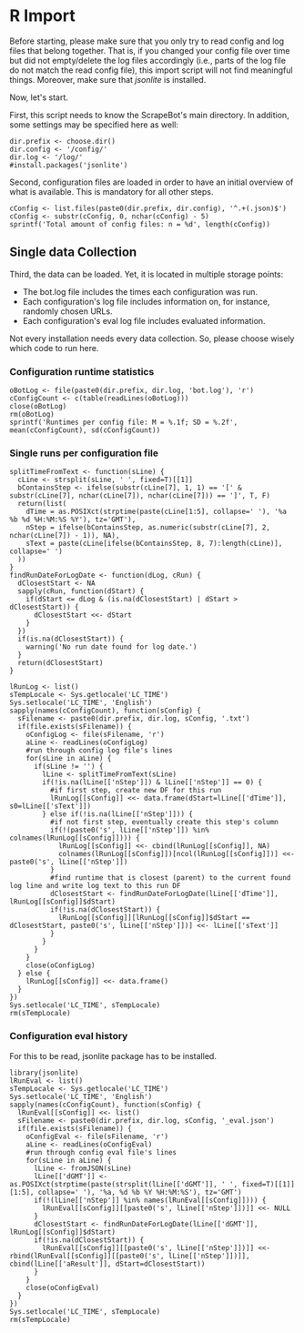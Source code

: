# R Import

Before starting, please make sure that you only try to read config and log files that belong together. That is, if you changed your config file over time but did not empty/delete the log files accordingly (i.e., parts of the log file do not match the read config file), this import script will not find meaningful things. Moreover, make sure that *jsonlite* is installed.

Now, let's start.

First, this script needs to know the ScrapeBot's main directory. In addition, some settings may be specified here as well:
```{r basic settings}
dir.prefix <- choose.dir()
dir.config <- '/config/'
dir.log <- '/log/'
#install.packages('jsonlite')
```

Second, configuration files are loaded in order to have an initial overview of what is available. This is mandatory for all other steps.
```{r load config files}
cConfig <- list.files(paste0(dir.prefix, dir.config), '^.+(.json)$')
cConfig <- substr(cConfig, 0, nchar(cConfig) - 5)
sprintf('Total amount of config files: n = %d', length(cConfig))
```

## Single data Collection
Third, the data can be loaded. Yet, it is located in multiple storage points:
* The bot.log file includes the times each configuration was run.
* Each configuration's log file includes information on, for instance, randomly chosen URLs.
* Each configuration's eval log file includes evaluated information.

Not every installation needs every data collection. So, please choose wisely which code to run here.

### Configuration runtime statistics
```{r load runtime data from bot.log}
oBotLog <- file(paste0(dir.prefix, dir.log, 'bot.log'), 'r')
cConfigCount <- c(table(readLines(oBotLog)))
close(oBotLog)
rm(oBotLog)
sprintf('Runtimes per config file: M = %.1f; SD = %.2f', mean(cConfigCount), sd(cConfigCount))
```

### Single runs per configuration file
```{r load all runs per configuration log}
splitTimeFromText <- function(sLine) {
  cLine <- strsplit(sLine, ' ', fixed=T)[[1]]
  bContainsStep <- ifelse(substr(cLine[7], 1, 1) == '[' & substr(cLine[7], nchar(cLine[7]), nchar(cLine[7])) == ']', T, F)
  return(list(
    dTime = as.POSIXct(strptime(paste(cLine[1:5], collapse=' '), '%a %b %d %H:%M:%S %Y'), tz='GMT'),
    nStep = ifelse(bContainsStep, as.numeric(substr(cLine[7], 2, nchar(cLine[7]) - 1)), NA),
    sText = paste(cLine[ifelse(bContainsStep, 8, 7):length(cLine)], collapse=' ')
  ))
}
findRunDateForLogDate <- function(dLog, cRun) {
  dClosestStart <- NA
  sapply(cRun, function(dStart) {
    if(dStart <= dLog & (is.na(dClosestStart) | dStart > dClosestStart)) {
      dClosestStart <<- dStart
    }
  })
  if(is.na(dClosestStart)) {
    warning('No run date found for log date.')
  }
  return(dClosestStart)
}

lRunLog <- list()
sTempLocale <- Sys.getlocale('LC_TIME')
Sys.setlocale('LC_TIME', 'English')
sapply(names(cConfigCount), function(sConfig) {
  sFilename <- paste0(dir.prefix, dir.log, sConfig, '.txt')
  if(file.exists(sFilename)) {
    oConfigLog <- file(sFilename, 'r')
    aLine <- readLines(oConfigLog)
    #run through config log file's lines
    for(sLine in aLine) {
      if(sLine != '') {
        lLine <- splitTimeFromText(sLine)
        if(!is.na(lLine[['nStep']]) & lLine[['nStep']] == 0) {
          #if first step, create new DF for this run
          lRunLog[[sConfig]] <<- data.frame(dStart=lLine[['dTime']], s0=lLine[['sText']])
        } else if(!is.na(lLine[['nStep']])) {
          #if not first step, eventually create this step's column
          if(!(paste0('s', lLine[['nStep']]) %in% colnames(lRunLog[[sConfig]]))) {
            lRunLog[[sConfig]] <<- cbind(lRunLog[[sConfig]], NA)
            colnames(lRunLog[[sConfig]])[ncol(lRunLog[[sConfig]])] <<- paste0('s', lLine[['nStep']])
          }
          #find runtime that is closest (parent) to the current found log line and write log text to this run DF
          dClosestStart <- findRunDateForLogDate(lLine[['dTime']], lRunLog[[sConfig]]$dStart)
          if(!is.na(dClosestStart)) {
            lRunLog[[sConfig]][lRunLog[[sConfig]]$dStart == dClosestStart, paste0('s', lLine[['nStep']])] <<- lLine[['sText']]
          }
        }
      }
    }
    close(oConfigLog)
  } else {
    lRunLog[[sConfig]] <<- data.frame()
  }
})
Sys.setlocale('LC_TIME', sTempLocale)
rm(sTempLocale)
```

### Configuration eval history
For this to be read, jsonlite package has to be installed.

```{r load eval logfiles}
library(jsonlite)
lRunEval <- list()
sTempLocale <- Sys.getlocale('LC_TIME')
Sys.setlocale('LC_TIME', 'English')
sapply(names(cConfigCount), function(sConfig) {
  lRunEval[[sConfig]] <<- list()
  sFilename <- paste0(dir.prefix, dir.log, sConfig, '_eval.json')
  if(file.exists(sFilename)) {
    oConfigEval <- file(sFilename, 'r')
    aLine <- readLines(oConfigEval)
    #run through config eval file's lines
    for(sLine in aLine) {
      lLine <- fromJSON(sLine)
      lLine[['dGMT']] <- as.POSIXct(strptime(paste(strsplit(lLine[['dGMT']], ' ', fixed=T)[[1]][1:5], collapse=' '), '%a, %d %b %Y %H:%M:%S'), tz='GMT')
      if(!(lLine[['nStep']] %in% names(lRunEval[[sConfig]]))) {
        lRunEval[[sConfig]][[paste0('s', lLine[['nStep']])]] <<- NULL
      }
      dClosestStart <- findRunDateForLogDate(lLine[['dGMT']], lRunLog[[sConfig]]$dStart)
      if(!is.na(dClosestStart)) {
        lRunEval[[sConfig]][[paste0('s', lLine[['nStep']])]] <<- rbind(lRunEval[[sConfig]][[paste0('s', lLine[['nStep']])]], cbind(lLine[['aResult']], dStart=dClosestStart))
      }
    }
    close(oConfigEval)
  }
})
Sys.setlocale('LC_TIME', sTempLocale)
rm(sTempLocale)
```
